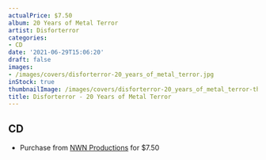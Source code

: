 ```yaml
---
actualPrice: $7.50
album: 20 Years of Metal Terror
artist: Disforterror
categories:
- CD
date: '2021-06-29T15:06:20'
draft: false
images:
- /images/covers/disforterror-20_years_of_metal_terror.jpg
inStock: true
thumbnailImage: /images/covers/disforterror-20_years_of_metal_terror-thumb.jpg
title: Disforterror - 20 Years of Metal Terror
---
```


## CD
* Purchase from [NWN Productions](http://shop.nwnprod.com/index.php?route=product/product&path=93&product_id=5350&sort=pd.name&order=ASC) for $7.50
